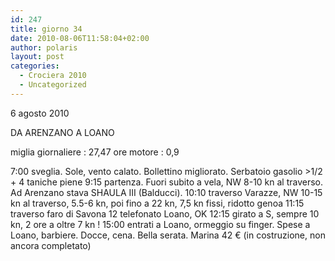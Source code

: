 ```yaml
---
id: 247
title: giorno 34
date: 2010-08-06T11:58:04+02:00
author: polaris
layout: post
categories:
  - Crociera 2010
  - Uncategorized
---
```

6 agosto 2010

DA ARENZANO A LOANO

miglia giornaliere : 27,47
ore motore : 0,9

7:00 sveglia. Sole, vento calato. Bollettino migliorato.
Serbatoio gasolio >1/2 + 4 taniche piene
9:15 partenza. Fuori subito a vela, NW 8-10 kn al traverso.
Ad Arenzano stava SHAULA III (Balducci).
10:10 traverso Varazze, NW 10-15 kn al traverso, 5.5-6 kn, poi fino a 22 kn, 7,5 kn fissi, ridotto genoa
11:15 traverso faro di Savona
12 telefonato Loano, OK
12:15 girato a S, sempre 10 kn, 2 ore a oltre 7 kn !
15:00 entrati a Loano, ormeggio su finger. Spese a Loano, barbiere. Docce, cena. Bella serata. Marina 42 € (in costruzione, non ancora completato)
